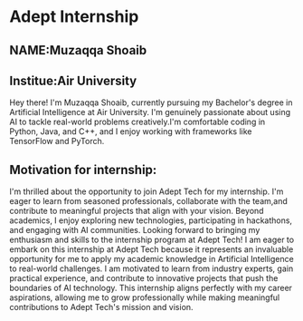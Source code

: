 # Adept Internship
## NAME:Muzaqqa Shoaib
## Institue:Air University
Hey there! I'm Muzaqqa Shoaib, currently pursuing my Bachelor's degree in Artificial Intelligence at Air University. I'm genuinely passionate about using AI to tackle real-world problems creatively.I'm comfortable coding in Python, Java, and C++, and I enjoy working with frameworks like TensorFlow and PyTorch.

## Motivation for internship:
I'm thrilled about the opportunity to join Adept Tech for my internship. I'm eager to learn from seasoned professionals, collaborate with the team,and contribute to meaningful projects that align with your vision.
Beyond academics, I enjoy exploring new technologies, participating in hackathons, and engaging with AI communities. Looking forward to bringing my enthusiasm and skills to the internship program at Adept Tech! I
am eager to embark on this internship at Adept Tech because it represents an invaluable opportunity for me to apply my academic knowledge in Artificial Intelligence to real-world challenges. I am motivated to 
learn from industry experts, gain practical experience, and contribute to innovative projects that push the boundaries of AI technology. This internship aligns perfectly with my career aspirations, allowing me to
grow professionally while making meaningful contributions to Adept Tech's mission and vision.

